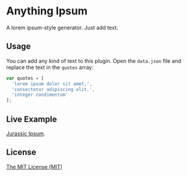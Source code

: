 # Anything Ipsum
A lorem ipsum-style generator. Just add text.


## Usage

You can add any kind of text to this plugin. Open the `data.json` file and replace the text in the `quotes` array:

```javascript
var quotes = [
  'lorem ipsum dolor sit amet,',
  'consectetur adipiscing elit.',
  'integer condimentum'  
];
```


## Live Example

[Jurassic Ipsum](http://codepen.io/AllThingsSmitty/pen/bpmZpK).


## License

[The MIT License (MIT)](https://github.com/AllThingsSmitty/anything-ipsum/blob/master/LICENSE)